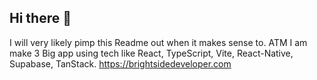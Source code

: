 ## Hi there 👋

I will very likely pimp this Readme out when it makes sense to. ATM I am make 3 Big app using tech like React, TypeScript, Vite, React-Native, Supabase, TanStack.
https://brightsidedeveloper.com
<!--
**brightsidedeveloper/brightsidedeveloper** is a ✨ _special_ ✨ repository because its `README.md` (this file) appears on your GitHub profile.

Here are some ideas to get you started:

- 🔭 I’m currently working on ...
- 🌱 I’m currently learning ...
- 👯 I’m looking to collaborate on ...
- 🤔 I’m looking for help with ...
- 💬 Ask me about ...
- 📫 How to reach me: ...
- 😄 Pronouns: ...
- ⚡ Fun fact: ...
-->
